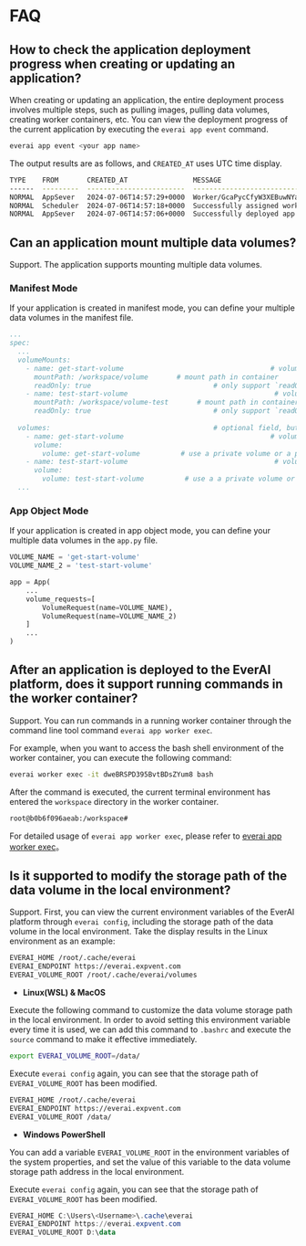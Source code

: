 # FAQ

## How to check the application deployment progress when creating or updating an application?

When creating or updating an application, the entire deployment process involves multiple steps, such as pulling images, pulling data volumes, creating worker containers, etc. You can view the deployment progress of the current application by executing the `everai app event` command.

```bash
everai app event <your app name>
```

The output results are as follows, and `CREATED_AT` uses UTC time display.

```bash
TYPE    FROM       CREATED_AT                MESSAGE
------  ---------  ------------------------  ------------------------------------------------------------------------------------------------
NORMAL  AppSever   2024-07-06T14:57:29+0000  Worker/GcaPycCfyW3XEBuwNYaXZ9 is ready now
NORMAL  Scheduler  2024-07-06T14:57:18+0000  Successfully assigned worker/GcaPycCfyW3XEBuwNYaXZ9 to node/5a684c93-84c0-4078-821c-a4aeccb61407
NORMAL  AppSever   2024-07-06T14:57:06+0000  Successfully deployed app
```

## Can an application mount multiple data volumes?

Support. The application supports mounting multiple data volumes.

### Manifest Mode
If your application is created in manifest mode, you can define your multiple data volumes in the manifest file.  

```yaml
...
spec:
  ...
  volumeMounts:
    - name: get-start-volume                                    # volume name
      mountPath: /workspace/volume       # mount path in container
      readOnly: true                              # only support `readOnly = true` currently, default is true
    - name: test-start-volume                                    # volume name
      mountPath: /workspace/volume-test       # mount path in container
      readOnly: true                              # only support `readOnly = true` currently, default is true
  
  volumes:                                        # optional field, but very important for AI app
    - name: get-start-volume                                    # volume name
      volume: 
        volume: get-start-volume          # use a private volume or a public volume from other user
    - name: test-start-volume                                    # volume name
      volume:
        volume: test-start-volume          # use a a private volume or a public volume from other user
  ...
```

### App Object Mode
If your application is created in app object mode, you can define your multiple data volumes in the `app.py` file.  

```python
VOLUME_NAME = 'get-start-volume'
VOLUME_NAME_2 = 'test-start-volume'

app = App(
    ...
    volume_requests=[
        VolumeRequest(name=VOLUME_NAME),
        VolumeRequest(name=VOLUME_NAME_2)
    ]
    ...
)
```

## After an application is deployed to the EverAI platform, does it support running commands in the worker container?

Support. You can run commands in a running worker container through the command line tool command `everai app worker exec`.

For example, when you want to access the bash shell environment of the worker container, you can execute the following command:

```bash 
everai worker exec -it dweBRSPD395BvtBDsZYum8 bash
```

After the command is executed, the current terminal environment has entered the `workspace` directory in the worker container.

```bash 
root@b0b6f096aeab:/workspace#
```

For detailed usage of `everai app worker exec`, please refer to [everai app worker exec](https://expvent.com/documentation/docs/CLI%20Reference/everai_app#everai-app-worker-exec)。

## Is it supported to modify the storage path of the data volume in the local environment?

Support. First, you can view the current environment variables of the EverAI platform through `everai config`, including the storage path of the data volume in the local environment. Take the display results in the Linux environment as an example:  

```bash
EVERAI_HOME /root/.cache/everai
EVERAI_ENDPOINT https://everai.expvent.com
EVERAI_VOLUME_ROOT /root/.cache/everai/volumes
```

* **Linux(WSL) & MacOS**  

Execute the following command to customize the data volume storage path in the local environment. In order to avoid setting this environment variable every time it is used, we can add this command to `.bashrc` and execute the `source` command to make it effective immediately.

```bash
export EVERAI_VOLUME_ROOT=/data/
```

Execute `everai config` again, you can see that the storage path of `EVERAI_VOLUME_ROOT` has been modified.

```bash
EVERAI_HOME /root/.cache/everai
EVERAI_ENDPOINT https://everai.expvent.com
EVERAI_VOLUME_ROOT /data/
```
* **Windows PowerShell**

You can add a variable `EVERAI_VOLUME_ROOT` in the environment variables of the system properties, and set the value of this variable to the data volume storage path address in the local environment.

Execute `everai config` again, you can see that the storage path of `EVERAI_VOLUME_ROOT` has been modified.

```powershell
EVERAI_HOME C:\Users\<Username>\.cache\everai
EVERAI_ENDPOINT https://everai.expvent.com
EVERAI_VOLUME_ROOT D:\data
```